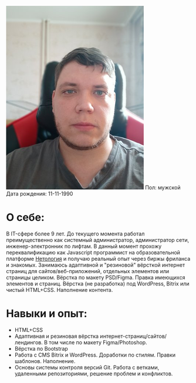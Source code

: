 ![# Кузьмин Роман Вячеславович](/img/portrait.jpeg "Фотография")
Пол: мужской
Дата рождения: 11-11-1990

# О себе:
В IT-сфере более 9 лет. До текущего момента работал преимущественно как системный администратор, администратор сети, инженер-электронник по лифтам. 
В данный момент прохожу переквалификацию как Javascript программист на образовательной платформе [Нетология](https://netology.ru/ "Образовательная платформа Нетология") и получаю реальный опыт через биржы фриланса и знакомых.
Занимаюсь адаптивной и "резиновой" вёрсткой интернет страниц для сайтов/веб-приложений, отдельных элементов или страницы целиком. Вёрстка по макету PSD/Figma. Правка имеющихся элементов и страниц. Вёрстка (не разработка) под WordPress, Bitrix или чистый HTML+CSS. Наполнение контента.

# Навыки и опыт:
* HTML+CSS
* Адаптивная и резиновая вёрстка интернет-страниц/сайтов/лендингов. В том числе по макету Figma/Photoshop.
* Вёрстка по Bootstrap
* Работа с CMS Bitrix и WordPress. Доработки по стилям. Правки шаблонов. Наполнение.
* Основы системы контроля версий Git. Работа с ветками, удаленными репозиториями, решение проблем и конфликтов.